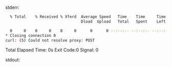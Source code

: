 stderr:
```sh
  % Total    % Received % Xferd  Average Speed   Time    Time     Time  Current
                                 Dload  Upload   Total   Spent    Left  Speed
  0     0    0     0    0     0      0      0 --:--:-- --:--:-- --:--:--     0* Could not resolve proxy: POST
* Closing connection 0
curl: (5) Could not resolve proxy: POST

```

Total Elapsed Time: 0s
Exit Code:0  Signal: 0

stdout:
```json

```
